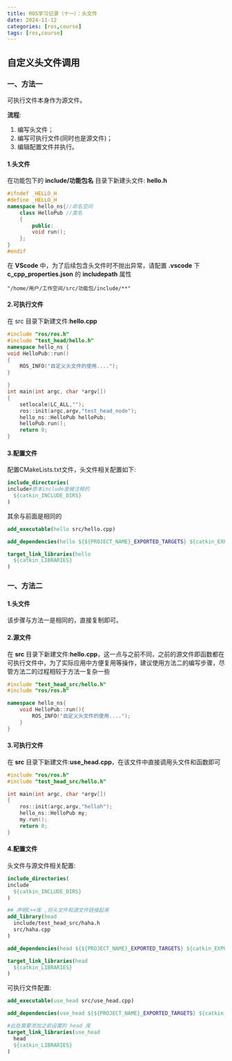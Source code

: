 ```yaml
---
title: ROS学习记录（十一）：头文件
date: 2024-11-12
categories: [ros,course]
tags: [ros,course]
---
```


## 自定义头文件调用

### 一、方法一

可执行文件本身作为源文件。

__流程__:

1. 编写头文件；
2. 编写可执行文件(同时也是源文件)；
3. 编辑配置文件并执行。

#### 1.头文件

在功能包下的 __include/功能包名__ 目录下新建头文件: __hello.h__
```cpp
#ifndef _HELLO_H
#define _HELLO_H
namespace hello_ns{//命名空间
    class HelloPub //类名
    {
        public:
        void run();
    };
}
#endif
```
在 __VScode__ 中，为了后续包含头文件时不抛出异常，请配置 __.vscode__ 下 __c_cpp_properties.json__ 的 __includepath__ 属性
```
"/home/用户/工作空间/src/功能包/include/**"
```

#### 2.可执行文件

在 src 目录下新建文件:__hello.cpp__
```cpp
#include "ros/ros.h"
#include "test_head/hello.h"
namespace hello_ns {
void HelloPub::run()
{
    ROS_INFO("自定义头文件的使用....");
}

}
int main(int argc, char *argv[])
{
    setlocale(LC_ALL,"");
    ros::init(argc,argv,"test_head_node");
    hello_ns::HelloPub helloPub;
    helloPub.run();
    return 0;
}
```
#### 3.配置文件

配置CMakeLists.txt文件，头文件相关配置如下:
```cmake
include_directories(
include#原本include是被注释的
  ${catkin_INCLUDE_DIRS}
)
```
其余与前面是相同的
```cmake
add_executable(hello src/hello.cpp)

add_dependencies(hello ${${PROJECT_NAME}_EXPORTED_TARGETS} ${catkin_EXPORTED_TARGETS})

target_link_libraries(hello
  ${catkin_LIBRARIES}
)
```

### 一、方法二
#### 1.头文件
该步骤与方法一是相同的，直接复制即可。

#### 2.源文件
在 __src__ 目录下新建文件:__hello.cpp__，这一点与之前不同，之前的源文件即函数都在可执行文件中，为了实际应用中方便复用等操作，建议使用方法二的编写步骤，尽管方法二的过程相较于方法一复杂一些
```cpp
#include "test_head_src/hello.h"
#include "ros/ros.h"

namespace hello_ns{
    void HelloPub::run(){
        ROS_INFO("自定义头文件的使用....");
    }
}
```

#### 3.可执行文件

在 __src__ 目录下新建文件:__use_head.cpp__，在该文件中直接调用头文件和函数即可
```cpp
#include "ros/ros.h"
#include "test_head_src/hello.h"

int main(int argc, char *argv[])
{
    ros::init(argc,argv,"helloh");
    hello_ns::HelloPub my;
    my.run();
    return 0;
}
```

#### 4.配置文件

头文件与源文件相关配置:
```cmake
include_directories(
include
  ${catkin_INCLUDE_DIRS}
)

## 声明C++库 ,将头文件和源文件链接起来
add_library(head
  include/test_head_src/haha.h
  src/haha.cpp
)

add_dependencies(head ${${PROJECT_NAME}_EXPORTED_TARGETS} ${catkin_EXPORTED_TARGETS})

target_link_libraries(head
  ${catkin_LIBRARIES}
)

```

可执行文件配置:
```cmake
add_executable(use_head src/use_head.cpp)

add_dependencies(use_head ${${PROJECT_NAME}_EXPORTED_TARGETS} ${catkin_EXPORTED_TARGETS})

#此处需要添加之前设置的 head 库
target_link_libraries(use_head
  head
  ${catkin_LIBRARIES}
)
```
